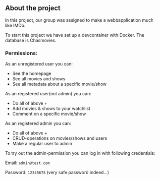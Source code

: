 ## About the project

In this project, our group was assigned to make a webbapplication much like IMDb. 

To start this project we have set up a devcontainer with Docker.
The database is Chasmovies.

### Permissions:
As an unregistered user you can:

- See the homepage
- See all movies and shows
- See all metadata about a specific movie/show

As an registered user(not admin) you can:

- Do all of above +
- Add movies & shows to your watchlist
- Comment on a specific movie/show


As an registered admin you can:

- Do all of above +
- CRUD-operations on movies/shows and users
- Make a regular user to admin

To try out the admin-permission you can log in with following credentials:

Email: `admin@test.com`

Password: `12345678` (very safe password indeed...)
